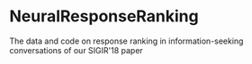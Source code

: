 # NeuralResponseRanking
The data and code on response ranking in information-seeking conversations of our SIGIR'18 paper
